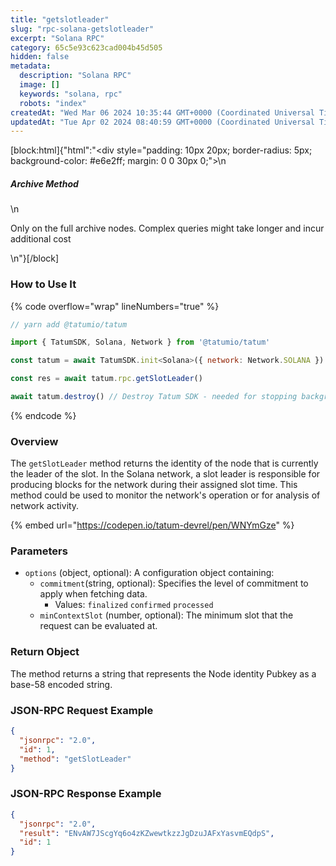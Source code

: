 ```yaml
---
title: "getslotleader"
slug: "rpc-solana-getslotleader"
excerpt: "Solana RPC"
category: 65c5e93c623cad004b45d505
hidden: false
metadata: 
  description: "Solana RPC"
  image: []
  keywords: "solana, rpc"
  robots: "index"
createdAt: "Wed Mar 06 2024 10:35:44 GMT+0000 (Coordinated Universal Time)"
updatedAt: "Tue Apr 02 2024 08:40:59 GMT+0000 (Coordinated Universal Time)"
---
```

[block:html]{"html":"<div style=\"padding: 10px 20px; border-radius: 5px; background-color: #e6e2ff; margin: 0 0 30px 0;\">\n  <h5>Archive Method</h5>\n  <p>Only on the full archive nodes. Complex queries might take longer and incur additional cost</p>\n</div>"}[/block]


### How to Use It

{% code overflow="wrap" lineNumbers="true" %}
```javascript
// yarn add @tatumio/tatum

import { TatumSDK, Solana, Network } from '@tatumio/tatum'

const tatum = await TatumSDK.init<Solana>({ network: Network.SOLANA })

const res = await tatum.rpc.getSlotLeader()

await tatum.destroy() // Destroy Tatum SDK - needed for stopping background jobs
```
{% endcode %}

### Overview

The `getSlotLeader` method returns the identity of the node that is currently the leader of the slot. In the Solana network, a slot leader is responsible for producing blocks for the network during their assigned slot time. This method could be used to monitor the network's operation or for analysis of network activity.

{% embed url="https://codepen.io/tatum-devrel/pen/WNYmGze" %}

### Parameters

* `options` (object, optional): A configuration object containing:
  * `commitment`(string, optional): Specifies the level of commitment to apply when fetching data.
    * Values: `finalized` `confirmed` `processed`
  * `minContextSlot` (number, optional): The minimum slot that the request can be evaluated at.

### Return Object

The method returns a string that represents the Node identity Pubkey as a base-58 encoded string.

### JSON-RPC Request Example

```json
{
  "jsonrpc": "2.0",
  "id": 1,
  "method": "getSlotLeader"
}
```

### JSON-RPC Response Example

```json
{
  "jsonrpc": "2.0",
  "result": "ENvAW7JScgYq6o4zKZwewtkzzJgDzuJAFxYasvmEQdpS",
  "id": 1
}
```
